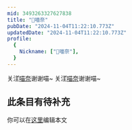 ```yaml
---
mid: 3493263327627838
title: "゚喵奈"
pubDate: "2024-11-04T11:22:10.773Z"
updatedDate: "2024-11-04T11:22:10.773Z"
profile:
  {
    Nickname: ["゚喵奈"],
  }
---
```


关注[゚喵奈](https://space.bilibili.com/3493263327627838)谢谢喵~ 关注[゚喵奈](https://space.bilibili.com/3493263327627838)谢谢喵~

## 此条目有待补充
你可以在[这里](https://github.com/Yuhanawa/VTuber.ICU/edit/master/src/content/v/゚喵奈/index.md)编辑本文
